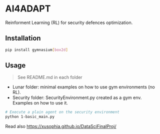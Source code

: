 # AI4ADAPT

Reinforment Learning (RL) for security defences optimization.

## Installation

```sh
pip install gymnasium[box2d]
```

## Usage

> See README.md in each folder

- Lunar folder: minimal examples on how to use gym environments (no RL).
- Security folder: SecurityEnvironment.py created as a gym env. Examples on how to use it.

```sh
# Execute a plain agent on the security environment
python 1-basic_main.py
```

Read also https://xusophia.github.io/DataSciFinalProj/
